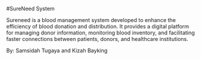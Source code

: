 #SureNeed System

Sureneed is a blood management system developed to enhance the efficiency of blood donation and distribution. It provides a digital platform for managing donor information, monitoring blood inventory, and facilitating faster connections between patients, donors, and healthcare institutions.

By: Samsidah Tugaya and Kizah Bayking
